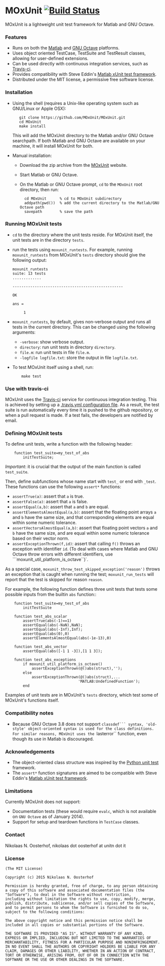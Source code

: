 # MOxUnit [![Build Status](https://travis-ci.org/nno/MOxUnit.svg?branch=master)](https://travis-ci.org/nno/MOxUnit)

MOxUnit is a lightweight unit test framework for Matlab and GNU Octave.

### Features

- Runs on both the [Matlab] and [GNU Octave] platforms.
- Uses object oriented TestCase, TestSuite and TestResult classes, allowing for user-defined extensions.
- Can be used directly with continuous integration services, such as [Travis-ci].
- Provides compatibility with Steve Eddin's [Matlab xUnit test framework].
- Distributed under the MIT license, a permissive free software license.


### Installation

- Using the shell (requires a Unix-like operating system such as GNU/Linux or Apple OSX):

    ```
       git clone https://github.com/MOxUnit/MOxUnit.git
       cd MOxUnit
       make install
    ```
    This will add the MOxUnit directory to the Matlab and/or GNU Octave searchpath. If both Matlab and GNU Octave are available on your machine, it will install MOxUnit for both.

- Manual installation:

    + Download the zip archive from the [MOxUnit] website.
    + Start Matlab or GNU Octave.
    + On the Matlab or GNU Octave prompt, ```cd``` to the ``MOxUnit`` root directory, then run:
    
        ```
          cd MOxUnit      % cd to MOxUnit subdirectory
          addpath(pwd())  % add the current directory to the Matlab/GNU Octave path
          savepath        % save the path
        ```

### Running MOxUnit tests

- ```cd``` to the directory where the unit tests reside. For MOxUnit itself, the unit tests are in the directory ```tests```.
- run the tests using ```moxunit_runtests```. For example, running ```moxunit_runtests``` from MOxUnit's ```tests``` directory should give the following output:
  ```
  moxunit_runtests
  suite: 13 tests
  .............

  --------------------------------------------------

  OK

  ans =

       1
  ```
- ```moxunit_runtests```, by default, gives non-verbose output and runs all tests in the current directory. This can be changed using the following arguments:
  - ```-verbose```: show verbose output.
  - ```directory```: run unit tests in directory ```directory```.
  - ```file.m```: run unit tests in file ```file.m```.
  - ```-logfile logfile.txt```: store the output in file ```logfile.txt```.

- To test MOxUnit itself using a shell, run:
    ```
        make test
    ```

### Use with travis-ci
MOxUnit uses the [Travis-ci] service for continuous integration testing. This is achieved by setting up a [.travis.yml configuration file](.travis.yml). As a result, the test suite is run automatically every time it is pushed to the github repository, or when a pull request is made. If a test fails, the developers are notified by email.

### Defining MOxUnit tests

To define unit tests, write a function with the following header:
```
    function test_suite=my_test_of_abs
        initTestSuite;
```

*Important*: it is crucial that the output of the main function is called ``test_suite``.

Then, define subfunctions whose name start with ``test_`` or end with ``_test``. These functions can use the following ``assert*`` functions:
- ```assertTrue(a)```: assert that ```a``` is true.
- ```assertFalse(a)```: assert that ```a``` is false.
- ```assertEqual(a,b)```: assert that ```a``` and ```b``` are equal.
- ```assertElementsAlmostEqual(a,b)```: assert that the floating point arrays ```a``` and ```b``` have the same size, and that corresponding elements are equal within some numeric tolerance.
- ```assertVectorsAlmostEqual(a,b)```: assert that floating point vectors ```a``` and ```b``` have the same size, and are equal within some numeric tolerance based on their vector norm.
- ```assertExceptionThrown(f,id)```: assert that calling ``f()`` throws an exception with identifier ``id``. (To deal with cases where Matlab and GNU Octave throw errors with different identifiers, use ```moxunit_util_platform_is_octave``)`.

As a special case, ```moxunit_throw_test_skipped_exception('reason')``` throws an exception that is caught when running the test; ``moxunit_run_tests`` will report that the test is skipped for reason ```reason```.

For example, the following function defines three unit tests that tests some possible inputs from the builtin ``abs`` function::
```
    function test_suite=my_test_of_abs
        initTestSuite

    function test_abs_scalar
        assertTrue(abs(-1)==1)
        assertEqual(abs(-NaN),NaN);
        assertEqual(abs(-Inf),Inf);
        assertEqual(abs(0),0)
        assertElementsAlmostEqual(abs(-1e-13),0)

    function test_abs_vector
        assertEqual(abs([-1 1 -3]),[1 1 3]);

    function test_abs_exceptions
        if moxunit_util_platform_is_octave()
            assertExceptionThrown(@()abs(struct),'');
        else
            assertExceptionThrown(@()abs(struct),...
                                 'MATLAB:UndefinedFunction');
        end
```

Examples of unit tests are in MOxUnit's ``tests`` directory, which test some of MOxUnit's functions itself.

### Compatibility notes
- Because GNU Octave 3.8 does not support ``classdef``` syntax, 'old-style' object-oriented syntax is used for the class definitions. For similar reasons, MOxUnit uses the ``lasterror`` function, even though its use in Matlab is discouraged.


### Acknowledgements
- The object-oriented class structure was inspired by the [Python unit test] framework.
- The ``assert*`` function signatures are aimed to be compatible with Steve Eddin's [Matlab xUnit test framework].


### Limitations
Currently MOxUnit does not support:
- Documentation tests (these would require ``evalc``, which is not available on ``GNU Octave`` as of January 2014).
- Support for setup and teardown functions in ``TestCase`` classes.


### Contact
Nikolaas N. Oosterhof, nikolaas dot oosterhof at unitn dot it


### License

    (The MIT License)

    Copyright (c) 2015 Nikolaas N. Oosterhof

    Permission is hereby granted, free of charge, to any person obtaining
    a copy of this software and associated documentation files (the
    "Software"), to deal in the Software without restriction,
    including without limitation the rights to use, copy, modify, merge,
    publish, distribute, sublicense, and/or sell copies of the Software,
    and to permit persons to whom the Software is furnished to do so,
    subject to the following conditions:

    The above copyright notice and this permission notice shall be
    included in all copies or substantial portions of the Software.

    THE SOFTWARE IS PROVIDED "AS IS", WITHOUT WARRANTY OF ANY KIND,
    EXPRESS OR IMPLIED, INCLUDING BUT NOT LIMITED TO THE WARRANTIES OF
    MERCHANTABILITY, FITNESS FOR A PARTICULAR PURPOSE AND NONINFRINGEMENT.
    IN NO EVENT SHALL THE AUTHORS OR COPYRIGHT HOLDERS BE LIABLE FOR ANY
    CLAIM, DAMAGES OR OTHER LIABILITY, WHETHER IN AN ACTION OF CONTRACT,
    TORT OR OTHERWISE, ARISING FROM, OUT OF OR IN CONNECTION WITH THE
    SOFTWARE OR THE USE OR OTHER DEALINGS IN THE SOFTWARE.



[GNU Octave]: http://www.gnu.org/software/octave/
[Matlab]: http://www.mathworks.com/products/matlab/
[Matlab xUnit test framework]: http://it.mathworks.com/matlabcentral/fileexchange/22846-matlab-xunit-test-framework
[MOxUnit]: github.com/MOxUnit/MOxUnit
[Python unit test]: https://docs.python.org/2.6/library/unittest.html
[Travis-ci]: https://travis-ci.org



